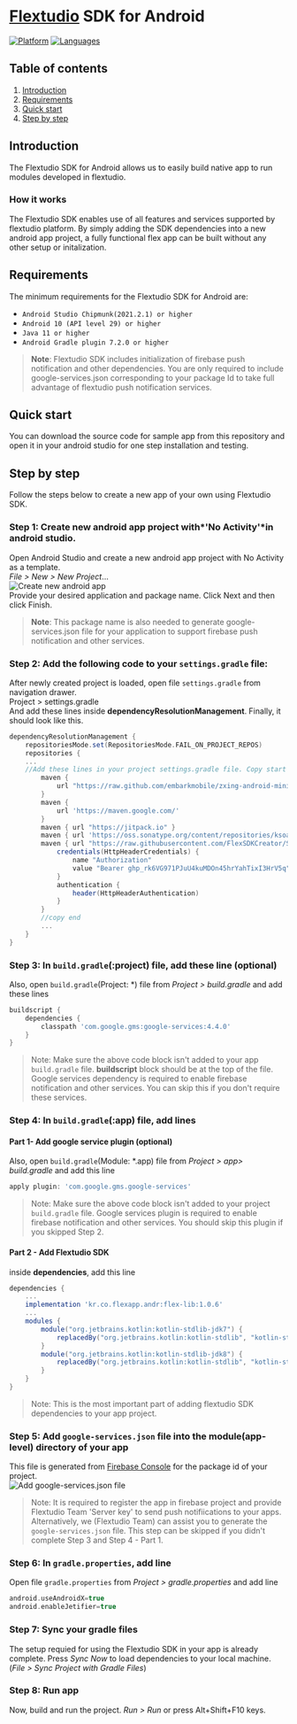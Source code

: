 # [Flextudio](https://flextudio.com) SDK for Android

[![Platform](https://img.shields.io/badge/platform-android-orange.svg)](https://github.com/FlexSDKUser/FlexApp-Andriod)
[![Languages](https://img.shields.io/badge/language-java-orange.svg)](https://github.com/FlexSDKUser/FlexApp-Andriod)


## Table of contents

1.  [Introduction](#introduction)
1.  [Requirements](#requirements)
1.  [Quick start](#quick-start)
1.  [Step by step](#step-by-step)


## Introduction

The Flextudio SDK for Android allows us to easily build native app to run modules developed in flextudio.
<br />

### How it works

The Flextudio SDK enables use of all features and services supported by flextudio platform. By simply adding the SDK dependencies into a new android app project, a fully functional flex app can be built without any other setup or initalization.

## Requirements

The minimum requirements for the Flextudio SDK for Android are:
- `Android Studio Chipmunk(2021.2.1) or higher`
- `Android 10 (API level 29) or higher`
- `Java 11 or higher`
- `Android Gradle plugin 7.2.0 or higher`

> **Note**: Flextudio SDK includes initialization of firebase push notification and other dependencies. You are only required to include google-services.json corresponding to your package Id to take full advantage of flextudio push notification services.

## Quick start

You can download the source code for sample app from this repository and open it in your android studio for one step installation and testing.

## Step by step
Follow the steps below to create a new app of your own using Flextudio SDK.

### Step 1:  Create new android app project with*'No Activity'*in android studio.
Open Android Studio and create a new android app project with No Activity as a template.  
_File > New > New Project_…  
![Create new android app](https://create-s3-test1.s3.ap-northeast-2.amazonaws.com/readme-andr-sdk/CreateProj.png "Create new android app")  
Provide your desired application and package name.
Click Next and then click Finish.
> **Note**: This package name is also needed to generate google-services.json file for your application to support firebase push notification and other services.


### Step 2: Add the following code to your `settings.gradle` file:
After newly created project is loaded, open file `settings.gradle` from navigation drawer.  
Project > settings.gradle  
And add these lines inside **dependencyResolutionManagement**. Finally, it should look like this.
```gradle
dependencyResolutionManagement {
    repositoriesMode.set(RepositoriesMode.FAIL_ON_PROJECT_REPOS)
    repositories {
    ...
	//Add these lines in your project settings.gradle file. Copy start
        maven {
            url "https://raw.github.com/embarkmobile/zxing-android-minimal/mvn-repo/maven-repository/"
        }
        maven {
            url 'https://maven.google.com/'
        }
        maven { url "https://jitpack.io" }
        maven { url 'https://oss.sonatype.org/content/repositories/ksoap2-android-releases' }
        maven { url "https://raw.githubusercontent.com/FlexSDKCreator/SDK_Andriod/main"
            credentials(HttpHeaderCredentials) {
                name "Authorization"
                value "Bearer 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"
            }
            authentication {
                header(HttpHeaderAuthentication)
            }
        }
		//copy end
		...
    }
}

```
### Step 3: In `build.gradle`(:project) file,  add  these line (optional)
Also, open `build.gradle`(Project: *) file from _Project > build.gradle_ and add these lines
```gradle
buildscript {
    dependencies {
        classpath 'com.google.gms:google-services:4.4.0'
    }
}
```
> Note: Make sure the above code block isn't added to your app `build.gradle` file. **buildscript** block should be at the top of the file. Google services dependency is required to enable firebase notification and other services. You can skip this if you don't require these services.

### Step 4: In `build.gradle`(:app) file,  add  lines

#### Part 1- Add google service plugin (optional)
Also, open `build.gradle`(Module: *.app) file from _Project > app> build.gradle_ and add this line
```gradle
apply plugin: 'com.google.gms.google-services'
```

> Note: Make sure the above code block isn't added to your project `build.gradle` file. Google services plugin is required to enable firebase notification and other services. You should skip this plugin if you skipped Step 2.

#### Part 2 - Add Flextudio SDK
inside **dependencies**, add this line
```gradle
dependencies {
	...
	implementation 'kr.co.flexapp.andr:flex-lib:1.0.6'
	...
	modules {
        module("org.jetbrains.kotlin:kotlin-stdlib-jdk7") {
            replacedBy("org.jetbrains.kotlin:kotlin-stdlib", "kotlin-stdlib-jdk7 is now part of kotlin-stdlib")
        }
        module("org.jetbrains.kotlin:kotlin-stdlib-jdk8") {
            replacedBy("org.jetbrains.kotlin:kotlin-stdlib", "kotlin-stdlib-jdk8 is now part of kotlin-stdlib")
        }
    }
}
```
> Note: This is the most important part of adding flextudio SDK dependencies to your app project.

### Step 5: Add `google-services.json` file into the module(app-level) directory of your app  
This file is generated from [Firebase Console](https://console.firebase.google.com/ "Firebase Console") for the package id of your project.  
![Add google-services.json file](https://create-s3-test1.s3.ap-northeast-2.amazonaws.com/readme-andr-sdk/googlesvc.png "Add google-services.json file")
> Note: It is required to register the app in firebase project and provide Flextudio Team 'Server key' to send push notifiications to your apps. Alternatively, we (Flextudio Team) can assist you to generate the  `google-services.json` file. This step can be skipped if you didn't complete Step 3 and Step 4 - Part 1.

### Step 6: In `gradle.properties`, add  line
Open file `gradle.properties` from _Project > gradle.properties_ and add  line
```gradle
android.useAndroidX=true
android.enableJetifier=true
```
### Step 7: Sync your gradle files
The setup requied for using the Flextudio SDK in your app is already complete. Press *Sync Now* to load dependencies to your local machine. (_File > Sync Project with Gradle Files_)

### Step 8: Run app
Now, build  and run the project.
_Run >   Run_ or  press Alt+Shift+F10 keys.
